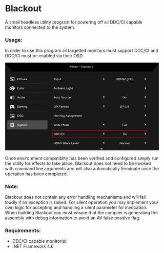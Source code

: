 # Blackout
A small headless utility program for powering off all DDC/CI capable monitors connected to the system.

### Usage:
In order to use this program all targetted monitors must support DDC/CI and DDC/CI must be enabled via their OSD.

![Acer OSD.](https://github.com/BlindEyeSoftworks/Blackout/blob/main/Assets/osd.jpg)

Once environment compatiblity has been verified and configured simply run the utility for effects to take place. Blackout does not need to be
invoked with command line arguments and will also automatically terminate once the operation has been completed.

### Note:
Blackout does not contain any error handling mechanisms and will fail loudly if an exception is raised. For silent operation
you may implement your own logic for accepting and handling a silent parameter for invocation. When building Blackout you
must ensure that the compiler is generating the assembly with debug information to avoid an AV false positive flag.

### Requirements:
- DDC/CI capable monitor(s)
- .NET Framework 4.6
